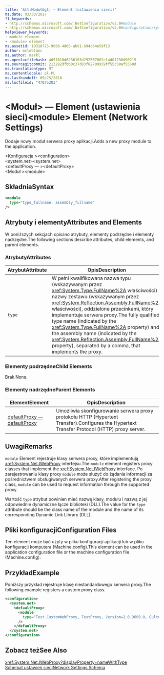 ```yaml
---
title: '&lt;Moduł&gt; — Element (ustawienia sieci)'
ms.date: 03/30/2017
f1_keywords:
- http://schemas.microsoft.com/.NetConfiguration/v2.0#module
- http://schemas.microsoft.com/.NetConfiguration/v2.0#configuration/system.net/defaultProxy/module
helpviewer_keywords:
- module element
- <module> element
ms.assetid: 10318725-9666-4d65-ab61-b94c64e59f13
author: mcleblanc
ms.author: markl
ms.openlocfilehash: 4d51010d6236103d252507802e14d01230d90219
ms.sourcegitcommit: 213292dfbb0c37d83f62709959ff55c50af5560d
ms.translationtype: MT
ms.contentlocale: pl-PL
ms.lasthandoff: 09/25/2018
ms.locfileid: "47075203"
---
```

# <a name="ltmodulegt-element-network-settings"></a><span data-ttu-id="76efb-102">&lt;Moduł&gt; — Element (ustawienia sieci)</span><span class="sxs-lookup"><span data-stu-id="76efb-102">&lt;module&gt; Element (Network Settings)</span></span>
<span data-ttu-id="76efb-103">Dodaje nowy moduł serwera proxy aplikacji.</span><span class="sxs-lookup"><span data-stu-id="76efb-103">Adds a new proxy module to the application.</span></span>  
  
 <span data-ttu-id="76efb-104">\<Konfiguracja ></span><span class="sxs-lookup"><span data-stu-id="76efb-104">\<configuration></span></span>  
<span data-ttu-id="76efb-105">\<system.net></span><span class="sxs-lookup"><span data-stu-id="76efb-105">\<system.net></span></span>  
<span data-ttu-id="76efb-106">\<defaultProxy — ></span><span class="sxs-lookup"><span data-stu-id="76efb-106">\<defaultProxy></span></span>  
<span data-ttu-id="76efb-107">\<Moduł ></span><span class="sxs-lookup"><span data-stu-id="76efb-107">\<module></span></span>  
  
## <a name="syntax"></a><span data-ttu-id="76efb-108">Składnia</span><span class="sxs-lookup"><span data-stu-id="76efb-108">Syntax</span></span>  
  
```xml  
<module   
  type="type_fullname, assembly_fullname"   
/>  
```  
  
## <a name="attributes-and-elements"></a><span data-ttu-id="76efb-109">Atrybuty i elementy</span><span class="sxs-lookup"><span data-stu-id="76efb-109">Attributes and Elements</span></span>  
 <span data-ttu-id="76efb-110">W poniższych sekcjach opisano atrybuty, elementy podrzędne i elementy nadrzędne.</span><span class="sxs-lookup"><span data-stu-id="76efb-110">The following sections describe attributes, child elements, and parent elements.</span></span>  
  
### <a name="attributes"></a><span data-ttu-id="76efb-111">Atrybuty</span><span class="sxs-lookup"><span data-stu-id="76efb-111">Attributes</span></span>  
  
|<span data-ttu-id="76efb-112">**Atrybut**</span><span class="sxs-lookup"><span data-stu-id="76efb-112">**Attribute**</span></span>|<span data-ttu-id="76efb-113">**Opis**</span><span class="sxs-lookup"><span data-stu-id="76efb-113">**Description**</span></span>|  
|-------------------|---------------------|  
|`type`|<span data-ttu-id="76efb-114">W pełni kwalifikowana nazwa typu (wskazywanym przez <xref:System.Type.FullName%2A> właściwości) i nazwy zestawu (wskazywanym przez <xref:System.Reflection.Assembly.FullName%2A> właściwości), oddzielone przecinkami, który implementuje serwera proxy.</span><span class="sxs-lookup"><span data-stu-id="76efb-114">The fully qualified type name (indicated by the <xref:System.Type.FullName%2A> property) and the assembly name (indicated by the <xref:System.Reflection.Assembly.FullName%2A> property), separated by a comma, that implements the proxy.</span></span>|  
  
### <a name="child-elements"></a><span data-ttu-id="76efb-115">Elementy podrzędne</span><span class="sxs-lookup"><span data-stu-id="76efb-115">Child Elements</span></span>  
 <span data-ttu-id="76efb-116">Brak.</span><span class="sxs-lookup"><span data-stu-id="76efb-116">None.</span></span>  
  
### <a name="parent-elements"></a><span data-ttu-id="76efb-117">Elementy nadrzędne</span><span class="sxs-lookup"><span data-stu-id="76efb-117">Parent Elements</span></span>  
  
|<span data-ttu-id="76efb-118">**Element**</span><span class="sxs-lookup"><span data-stu-id="76efb-118">**Element**</span></span>|<span data-ttu-id="76efb-119">**Opis**</span><span class="sxs-lookup"><span data-stu-id="76efb-119">**Description**</span></span>|  
|-----------------|---------------------|  
|[<span data-ttu-id="76efb-120">defaultProxy —</span><span class="sxs-lookup"><span data-stu-id="76efb-120">defaultProxy</span></span>](../../../../../docs/framework/configure-apps/file-schema/network/defaultproxy-element-network-settings.md)|<span data-ttu-id="76efb-121">Umożliwia skonfigurowanie serwera proxy protokołu HTTP (Hypertext Transfer).</span><span class="sxs-lookup"><span data-stu-id="76efb-121">Configures the Hypertext Transfer Protocol (HTTP) proxy server.</span></span>|  
  
## <a name="remarks"></a><span data-ttu-id="76efb-122">Uwagi</span><span class="sxs-lookup"><span data-stu-id="76efb-122">Remarks</span></span>  
 <span data-ttu-id="76efb-123">`module` Element rejestruje klasy serwera proxy, które implementują <xref:System.Net.IWebProxy> interfejsu.</span><span class="sxs-lookup"><span data-stu-id="76efb-123">The `module` element registers proxy classes that implement the <xref:System.Net.IWebProxy> interface.</span></span> <span data-ttu-id="76efb-124">Po zarejestrowaniu klasy proxy `module` może służyć do żądania informacji za pośrednictwem obsługiwanych serwera proxy.</span><span class="sxs-lookup"><span data-stu-id="76efb-124">After registering the proxy class, `module` can be used to request information through the supported proxy.</span></span>  
  
 <span data-ttu-id="76efb-125">Wartość `type` atrybut powinien mieć nazwę klasy, modułu i nazwą z jej odpowiednie dynamiczne łącze biblioteki (DLL).</span><span class="sxs-lookup"><span data-stu-id="76efb-125">The value for the `type` attribute should be the class name of the module and the name of its corresponding Dynamic Link Library (DLL).</span></span>  
  
## <a name="configuration-files"></a><span data-ttu-id="76efb-126">Pliki konfiguracji</span><span class="sxs-lookup"><span data-stu-id="76efb-126">Configuration Files</span></span>  
 <span data-ttu-id="76efb-127">Ten element może być użyty w pliku konfiguracji aplikacji lub w pliku konfiguracji komputera (Machine.config).</span><span class="sxs-lookup"><span data-stu-id="76efb-127">This element can be used in the application configuration file or the machine configuration file (Machine.config).</span></span>  
  
## <a name="example"></a><span data-ttu-id="76efb-128">Przykład</span><span class="sxs-lookup"><span data-stu-id="76efb-128">Example</span></span>  
 <span data-ttu-id="76efb-129">Poniższy przykład rejestruje klasę niestandardowego serwera proxy.</span><span class="sxs-lookup"><span data-stu-id="76efb-129">The following example registers a custom proxy class.</span></span>  
  
```xml  
<configuration>  
  <system.net>  
    <defaultProxy>  
      <module  
        type="Test.CustomWebProxy, TestProxy, Version=2.0.3600.0, Culture=neutral, PublicKeyToken=b23a5c561934e385"  
      />  
    </defaultProxy>  
  </system.net>  
</configuration>  
```  
  
## <a name="see-also"></a><span data-ttu-id="76efb-130">Zobacz też</span><span class="sxs-lookup"><span data-stu-id="76efb-130">See Also</span></span>  
 <xref:System.Net.IWebProxy?displayProperty=nameWithType>  
 [<span data-ttu-id="76efb-131">Schemat ustawień sieci</span><span class="sxs-lookup"><span data-stu-id="76efb-131">Network Settings Schema</span></span>](../../../../../docs/framework/configure-apps/file-schema/network/index.md)
